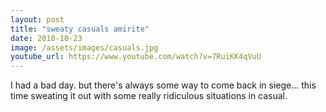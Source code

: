 ```yaml
---
layout: post
title: "sweaty casuals amirite"
date: 2018-10-23
image: /assets/images/casuals.jpg
youtube_url: https://www.youtube.com/watch?v=7RuiKK4qVuU
---
```


I had a bad day. but there's always some way to come back in siege... this time sweating it out with some really ridiculous situations in casual.
